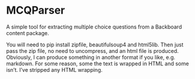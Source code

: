# MCQParser
A simple tool for extracting multiple choice questions from a Backboard content package.

You will need to pip install zipfile, beautifulsoup4 and html5lib. Then just pass the zip file, no need to uncompress, 
and an html file is produced.  Obviously, I can produce something in another format if you like, e.g. markdown. For some
reason, some the text is wrapped in HTML and some isn’t. I’ve stripped any HTML wrapping.
